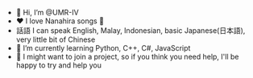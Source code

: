 - 👋  Hi, I’m @UMR-IV
- ❤   I love Nanahira songs 🐇
- 話語 I can speak English, Malay, Indonesian, basic Japanese(日本語), very little bit of Chinese
- 🌱  I’m currently learning Python, C++, C#, JavaScript
- 👀  I might want to join a project, so if you think you need help, I'll be happy to try and help you
<!---
UMR-IV/UMR-IV is a ✨ special ✨ repository because its `README.md` (this file) appears on your GitHub profile.
You can click the Preview link to take a look at your changes.
--->
